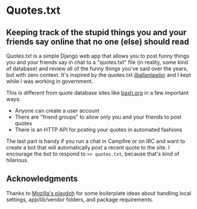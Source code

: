 # Quotes.txt #

## Keeping track of the stupid things you and your friends say online that no one (else) should read ##

Quotes.txt is a simple Django web app that allows you to post funny things you and your friends say in chat to a "quotes.txt" file (in reality, some kind of database) and review all of the funny things you've said over the years, but with zero context. It's inspired by the quotes.txt [@allanlawlor](http://twitter.com/allanlawlor) and I kept while I was working in government.

This is different from quote database sites like [bash.org](http://bash.org) in a few important ways:

  * Anyone can create a user account
  * There are "friend groups" to allow only you and your friends to post quotes
  * There is an HTTP API for posting your quotes in automated fashions

The last part is handy if you run a chat in Campfire or on IRC and want to create a bot that will automatically post a recent quote to the site. I encourage the bot to respond to `>> quotes.txt`, because that's kind of hilarious.

## Acknowledgments ##

Thanks to [Mozilla's playdoh](https://github.com/mozilla/playdoh) for some boilerplate ideas about handling local settings, app/lib/vendor folders, and package requirements.
